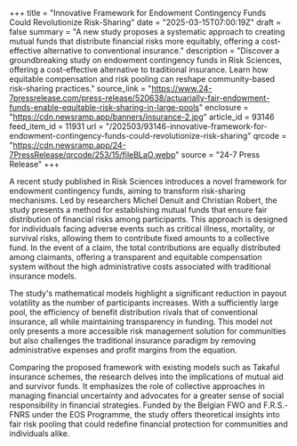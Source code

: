 +++
title = "Innovative Framework for Endowment Contingency Funds Could Revolutionize Risk-Sharing"
date = "2025-03-15T07:00:19Z"
draft = false
summary = "A new study proposes a systematic approach to creating mutual funds that distribute financial risks more equitably, offering a cost-effective alternative to conventional insurance."
description = "Discover a groundbreaking study on endowment contingency funds in Risk Sciences, offering a cost-effective alternative to traditional insurance. Learn how equitable compensation and risk pooling can reshape community-based risk-sharing practices."
source_link = "https://www.24-7pressrelease.com/press-release/520638/actuarially-fair-endowment-funds-enable-equitable-risk-sharing-in-large-pools"
enclosure = "https://cdn.newsramp.app/banners/insurance-2.jpg"
article_id = 93146
feed_item_id = 11931
url = "/202503/93146-innovative-framework-for-endowment-contingency-funds-could-revolutionize-risk-sharing"
qrcode = "https://cdn.newsramp.app/24-7PressRelease/qrcode/253/15/fileBLaO.webp"
source = "24-7 Press Release"
+++

<p>A recent study published in Risk Sciences introduces a novel framework for endowment contingency funds, aiming to transform risk-sharing mechanisms. Led by researchers Michel Denuit and Christian Robert, the study presents a method for establishing mutual funds that ensure fair distribution of financial risks among participants. This approach is designed for individuals facing adverse events such as critical illness, mortality, or survival risks, allowing them to contribute fixed amounts to a collective fund. In the event of a claim, the total contributions are equally distributed among claimants, offering a transparent and equitable compensation system without the high administrative costs associated with traditional insurance models.</p><p>The study's mathematical models highlight a significant reduction in payout volatility as the number of participants increases. With a sufficiently large pool, the efficiency of benefit distribution rivals that of conventional insurance, all while maintaining transparency in funding. This model not only presents a more accessible risk management solution for communities but also challenges the traditional insurance paradigm by removing administrative expenses and profit margins from the equation.</p><p>Comparing the proposed framework with existing models such as Takaful insurance schemes, the research delves into the implications of mutual aid and survivor funds. It emphasizes the role of collective approaches in managing financial uncertainty and advocates for a greater sense of social responsibility in financial strategies. Funded by the Belgian FWO and F.R.S.-FNRS under the EOS Programme, the study offers theoretical insights into fair risk pooling that could redefine financial protection for communities and individuals alike.</p>